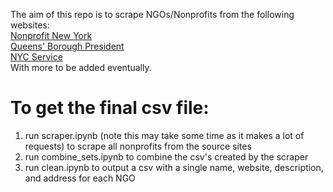 The aim of this repo is to scrape NGOs/Nonprofits from the following websites:\
[Nonprofit New York](https://www.nonprofitnewyork.org/join/directory/)\
[Queens' Borough President](https://queensbp.org/nonprofits/)\
[NYC Service](https://www.nycservice.org/organizations/)\
With more to be added eventually.



# To get the final csv file:
1. run scraper.ipynb (note this may take some time as it makes a lot of requests) to scrape all nonprofits from the source sites
2. run combine_sets.ipynb to combine the csv's created by the scraper
3. run clean.ipynb to output a csv with a single name, website, description, and address for each NGO

